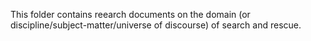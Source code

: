 This folder contains reearch documents on the domain (or discipline/subject-matter/universe of discourse) of search and rescue.
